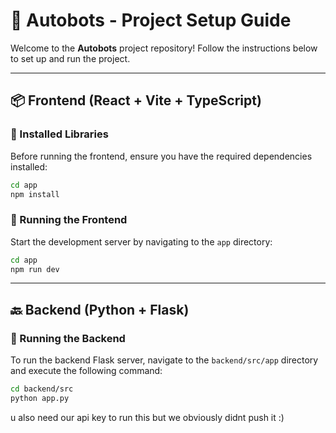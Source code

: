 # 🚀 Autobots - Project Setup Guide

Welcome to the **Autobots** project repository! Follow the instructions below to set up and run the project.

---

## 📦 Frontend (React + Vite + TypeScript)

### 🔧 Installed Libraries
Before running the frontend, ensure you have the required dependencies installed:

```bash
cd app
npm install
```

### 🚀 Running the Frontend
Start the development server by navigating to the `app` directory:

```bash
cd app
npm run dev
```

---

## 🔙 Backend (Python + Flask)

### 🚀 Running the Backend
To run the backend Flask server, navigate to the `backend/src/app` directory and execute the following command:

```bash
cd backend/src
python app.py
```

u also need our api key to run this but we obviously didnt push it :)


